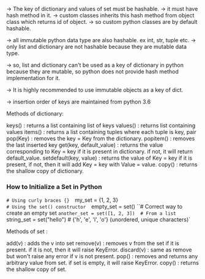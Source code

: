 
-> The key of dictionary and values of set must be hashable.
-> it must have hash method in it.
-> custom classes inherits this hash method from object class which returns id of object.
-> so custom python classes are by default hashable.

-> all immutable python data type are also hashable. ex int, str, tuple etc.
-> only list and dictionary are not hashable because they are mutable data type.

-> so, list and dictionary can't be used as a key of dictionary in python because they are mutable, so python does not provide hash method implementation for it.

-> It is highly recommended to use immutable objects as a key of dict.

-> insertion order of keys are maintained from python 3.6


Methods of dictionary:

keys() : returns a list containing list of keys
values() : returns list containing values
items() : returns a list containing tuples where each tuple is key, pair 
pop(Key) : removes the key  = Key from the dictionary.
popitem() : removes the last inserted key
get(key, default_value) : returns the value corresponding to Key = key if it is present in dictionary. if not, it will return default_value.
setdefault(key, value) : returns the value of Key = key if it is present, if not, then it will add Key = key with Value = value.
copy() : returns the shallow copy of dictionary.


### **How to Initialize a Set in Python**


`# Using curly braces {} 
`my_set = {1, 2, 3}  
`# Using the set() constructor 
`empty_set = set()  ``# Correct way to create an empty set 
`another_set = set([1, 2, 3])  # From a list 
`string_set = set("hello")  # {'h', 'e', 'l', 'o'} (unordered, unique characters)`


Methods of set :

add(v) : adds the v into set
remove(v) : removes v from the set if it is present. if it is not, then it will raise KeyError.
discard(v) : same as remove but won't raise any error if v is not present.
pop() : removes and returns any arbitrary value from set. if set is empty, it will raise KeyError.
copy() : returns the shallow copy of set.
